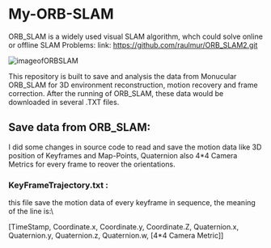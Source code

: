 # My-ORB-SLAM
ORB_SLAM is a widely used visual SLAM algorithm, whch could solve online or offline SLAM Problems:
link: https://github.com/raulmur/ORB_SLAM2.git

![imageofORBSLAM]()

This repository is built to save and analysis the data from Monucular ORB_SLAM for 3D environment reconstruction, motion recovery and frame correction.
After the running of ORB_SLAM, these data would be downloaded in several .TXT files. 

## Save data from ORB_SLAM:
I did some changes in source code to read and save the motion data like 3D position of Keyframes and Map-Points, Quaternion also 4*4 Camera Metrics for every frame to reover the orientations.

### KeyFrameTrajectory.txt :
this file save the motion data of every keyframe in sequence, the meaning of the line is:\\

[TimeStamp, Coordinate.x, Coordinate.y, Coordinate.Z, Quaternion.x, Quaternion.y, Quaternion.z, Quaternion.w, [4*4 Camera Metric]]

